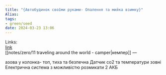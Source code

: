 ```yaml
---
title: "{Автобудинок своїми руками- Опалення та мийка взимку}"
Alias: 
tags:
- green/seed
date: 2024-03-23 13:06
---
```

Links:  
[link](https://youtu.be/JGKpK524Qr0?si=sXoHJlOYNxHIFSVU&t=1)  
[[notes/zero/11 traveling around the world - camper|кемпер]]
—

азова у колонка- топ, тиха та безпечна Датчик со2 та температури зовні Електрична система з можливістю розмикати 2 АКБ